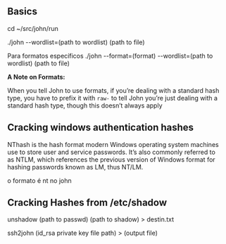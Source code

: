 ## Basics
cd ~/src/john/run

./john --wordlist=(path to wordlist) (path to file)

Para formatos específicos
./john --format=(format) --wordlist=(path to wordlist) (path to file)

**A Note on Formats:**

When you tell John to use formats, if you’re dealing with a standard hash type, you have to prefix it with `raw-` to tell John you’re just dealing with a standard hash type, though this doesn’t always apply

## Cracking windows authentication hashes
NThash is the hash format modern Windows operating system machines use to store user and service passwords. It’s also commonly referred to as NTLM, which references the previous version of Windows format for hashing passwords known as LM, thus NT/LM.

o formato é nt no john

## Cracking Hashes from /etc/shadow

unshadow (path to passwd) (path to shadow) > destin.txt

ssh2john (id_rsa private key file path) > (output file)